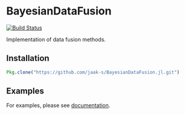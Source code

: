 # BayesianDataFusion

[![Build Status](https://travis-ci.org/jaak-s/BayesianDataFusion.jl.svg?branch=master)](https://travis-ci.org/jaak-s/BayesianDataFusion.jl)

Implementation of data fusion methods.

## Installation
```julia
Pkg.clone("https://github.com/jaak-s/BayesianDataFusion.jl.git")
```

## Examples
For examples, please see [documentation](http://jaak-s.github.io/BayesianDataFusion.jl/).
